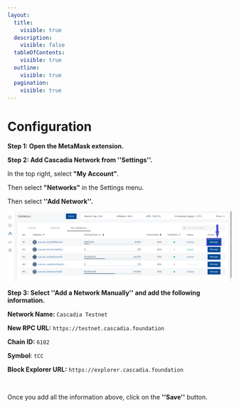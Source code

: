 ```yaml
---
layout:
  title:
    visible: true
  description:
    visible: false
  tableOfContents:
    visible: true
  outline:
    visible: true
  pagination:
    visible: true
---
```


# Configuration

**Step 1: Open the MetaMask extension.**



**Step 2: Add Cascadia Network from ''Settings''.**

In the top right, select **"My Account"**.

Then select **"Networks"** in the Settings menu.

Then select **''Add Network''.**

![](<../.gitbook/assets/Step2 (1).png>)



**Step 3: Select ''Add a Network Manually'' and add the following information.**

**Network Name:** `Cascadia Testnet`

**New RPC URL:** `https://testnet.cascadia.foundation`

**Chain ID:** `6102`

**Symbol**: `tCC`

**Block Explorer URL:** `https://explorer.cascadia.foundation`

<figure><img src="../.gitbook/assets/Step3 (2).png" alt=""><figcaption></figcaption></figure>

Once you add all the information above, click on the **''Save''** button.
